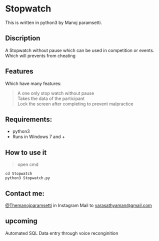 # Stopwatch
This is written in python3 by Manoj paramsetti.
## Discription
A Stopwatch without pause which can be used in competition or events. Which will prevents from cheating
## Features
Which have many features:
> A one only stop watch without pause\
> Takes the data of the participant\
> Lock the screen after completing to prevent malpractice

## Requirements:
  - python3
  - Runs in Windows 7 and +

## How to use it
  > open cmd
  ```
  cd Stopwatch
  python3 Stopwatch.py
  ```
 ## Contact me: 
 [@Themanojparamsetti](https://www.instagram.com/themanojparamsetti/) in Instagram 
Mail to varasathyaman@gmail.com


## upcoming

Automated SQL Data entry through voice reconginition
